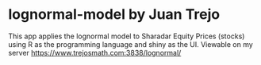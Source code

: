 # lognormal-model by Juan Trejo
This app applies the lognormal model to Sharadar Equity Prices (stocks) using R as the programming language and shiny as the UI. Viewable on my server https://www.trejosmath.com:3838/lognormal/
